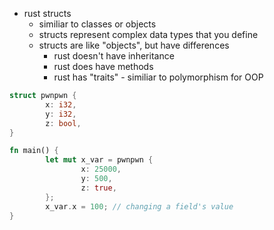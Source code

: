 - rust structs
	- similiar to classes or objects
	- structs represent complex data types that you define
	- structs are like "objects", but have differences
		- rust doesn't have inheritance
		- rust does have methods
		- rust has "traits" - similiar to polymorphism for OOP

```rust
struct pwnpwn {
        x: i32,
        y: i32,
        z: bool,
}

fn main() {
        let mut x_var = pwnpwn {
                x: 25000,
                y: 500,
                z: true,
        };
        x_var.x = 100; // changing a field's value
}

```
